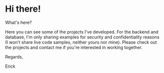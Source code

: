 <h1>Hi there!</h1>

<span>What's here?</span>
<br>
<p>
Here you can see some of the projects I've developed. For the backend and database, I'm only sharing examples for security and confidentiality reasons (I won't share live code samples, neither yours nor mine).
Please check out the projects and contact me if you're interested in working together.

Regards,

Erick
</p>
